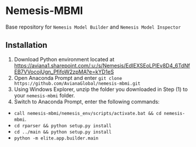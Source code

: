 # Nemesis-MBMI
Base repository for `Nemesis Model Builder` and `Nemesis Model Inspector`

## Installation

1. Download Python environment located at https://aviana1.sharepoint.com/:u:/s/Nemesis/EdIEXSEoLPlEv8D4_6TdNfEB7VVocojUgn_PfifoW2zpMA?e=kYD1eS
2. Open Anaconda Prompt and enter `git clone https://github.com/AvianaGlobal/nemesis-mbmi.git`
3. Using Windows Explorer, unzip the folder you downloaded in Step (1) to your `nemesis-mbmi` folder.
4. Switch to Anaconda Prompt, enter the following commands:
- `call nemesis-mbmi/nemesis_env/scripts/activate.bat && cd nemesis-mbmi`.
- `cd rparser && python setup.py install`
- `cd ../main && python setup.py install`
- `python -m elite.app.builder.main`
